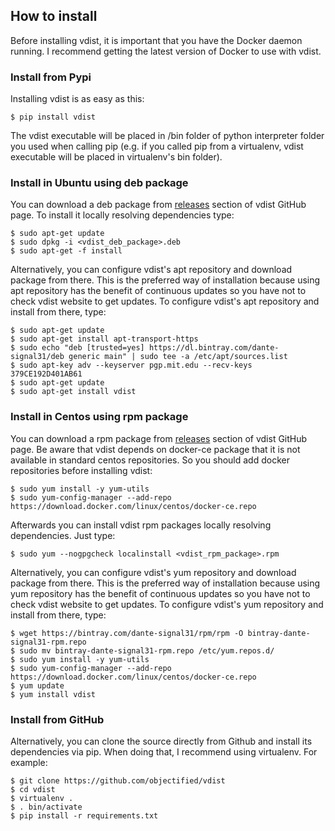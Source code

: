 ## How to install
Before installing vdist, it is important that you have the Docker daemon
running. I recommend getting the latest version of Docker to use with vdist.

### Install from Pypi
Installing vdist is as easy as this:
```
$ pip install vdist
```
The vdist executable will be placed in /bin folder of python interpreter folder
you used when calling pip (e.g. if you called pip from a virtualenv, vdist
executable will be placed in virtualenv's bin folder).

### Install in Ubuntu using deb package
You can download a deb package from [releases](https://github.com/dante-signal31/vdist/releases)
section of vdist GitHub page. To install it locally resolving dependencies type:
```
$ sudo apt-get update
$ sudo dpkg -i <vdist_deb_package>.deb
$ sudo apt-get -f install
```

Alternatively, you can configure vdist's apt repository and download package
from there. This is the preferred way of installation because using apt
repository has the benefit of continuous updates so you
have not to check vdist website to get updates. To configure vdist's apt
repository and install from there, type:
```
$ sudo apt-get update
$ sudo apt-get install apt-transport-https
$ sudo echo "deb [trusted=yes] https://dl.bintray.com/dante-signal31/deb generic main" | sudo tee -a /etc/apt/sources.list
$ sudo apt-key adv --keyserver pgp.mit.edu --recv-keys 379CE192D401AB61
$ sudo apt-get update
$ sudo apt-get install vdist
```

### Install in Centos using rpm package
You can download a rpm package from [releases](https://github.com/dante-signal31/vdist/releases)
section of vdist GitHub page. Be aware that vdist depends on docker-ce package
that it is not available in standard centos repositories. So you should add
docker repositories before installing vdist:
```
$ sudo yum install -y yum-utils
$ sudo yum-config-manager --add-repo https://download.docker.com/linux/centos/docker-ce.repo
```
Afterwards you can install vdist rpm packages locally resolving dependencies.
Just type:
```
$ sudo yum --nogpgcheck localinstall <vdist_rpm_package>.rpm
```

Alternatively, you can configure vdist's yum repository and download package
from there. This is the preferred way of installation because using yum
repository has the benefit of continuous updates so you
have not to check vdist website to get updates. To configure vdist's yum
repository and install from there, type:
```
$ wget https://bintray.com/dante-signal31/rpm/rpm -O bintray-dante-signal31-rpm.repo
$ sudo mv bintray-dante-signal31-rpm.repo /etc/yum.repos.d/
$ sudo yum install -y yum-utils
$ sudo yum-config-manager --add-repo https://download.docker.com/linux/centos/docker-ce.repo
$ yum update
$ yum install vdist
```

### Install from GitHub
Alternatively, you can clone the source directly from Github and install its
dependencies via pip. When doing that, I recommend using virtualenv. For
example:

```
$ git clone https://github.com/objectified/vdist
$ cd vdist
$ virtualenv .
$ . bin/activate
$ pip install -r requirements.txt
```
